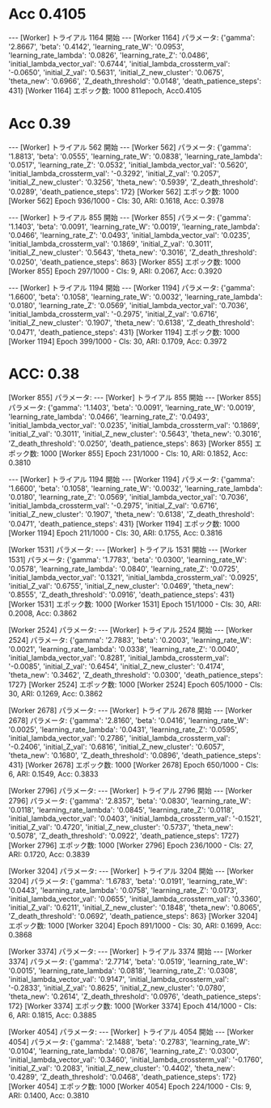 # Acc 0.4105

--- [Worker] トライアル 1164 開始 ---
[Worker 1164] パラメータ: {'gamma': '2.8667', 'beta': '0.4142', 'learning_rate_W': '0.0953', 'learning_rate_lambda': '0.0826', 'learning_rate_Z': '0.0486', 'initial_lambda_vector_val': '0.6744', 'initial_lambda_crossterm_val': '-0.0650', 'initial_Z_val': '0.5631', 'initial_Z_new_cluster': '0.0675', 'theta_new': '0.6966', 'Z_death_threshold': '0.0148', 'death_patience_steps': 431}
[Worker 1164] エポック数: 1000
811epoch, Acc0.4105

# Acc 0.39

--- [Worker] トライアル 562 開始 ---
[Worker 562] パラメータ: {'gamma': '1.8813', 'beta': '0.0555', 'learning_rate_W': '0.0838', 'learning_rate_lambda': '0.0517', 'learning_rate_Z': '0.0532', 'initial_lambda_vector_val': '0.5620', 'initial_lambda_crossterm_val': '-0.3292', 'initial_Z_val': '0.2057', 'initial_Z_new_cluster': '0.3256', 'theta_new': '0.5939', 'Z_death_threshold': '0.0289', 'death_patience_steps': 172}
[Worker 562] エポック数: 1000
[Worker 562] Epoch 936/1000 - Cls: 30, ARI: 0.1618, Acc: 0.3978

--- [Worker] トライアル 855 開始 ---
[Worker 855] パラメータ: {'gamma': '1.1403', 'beta': '0.0091', 'learning_rate_W': '0.0019', 'learning_rate_lambda': '0.0466', 'learning_rate_Z': '0.0493', 'initial_lambda_vector_val': '0.0235', 'initial_lambda_crossterm_val': '0.1869', 'initial_Z_val': '0.3011', 'initial_Z_new_cluster': '0.5643', 'theta_new': '0.3016', 'Z_death_threshold': '0.0250', 'death_patience_steps': 863}
[Worker 855] エポック数: 1000
[Worker 855] Epoch 297/1000 - Cls: 9, ARI: 0.2067, Acc: 0.3920

--- [Worker] トライアル 1194 開始 ---
[Worker 1194] パラメータ: {'gamma': '1.6600', 'beta': '0.1058', 'learning_rate_W': '0.0032', 'learning_rate_lambda': '0.0180', 'learning_rate_Z': '0.0569', 'initial_lambda_vector_val': '0.7036', 'initial_lambda_crossterm_val': '-0.2975', 'initial_Z_val': '0.6716', 'initial_Z_new_cluster': '0.1907', 'theta_new': '0.6138', 'Z_death_threshold': '0.0471', 'death_patience_steps': 431}
[Worker 1194] エポック数: 1000
[Worker 1194] Epoch 399/1000 - Cls: 30, ARI: 0.1709, Acc: 0.3972

# ACC: 0.38

[Worker 855] パラメータ:
--- [Worker] トライアル 855 開始 ---
[Worker 855] パラメータ: {'gamma': '1.1403', 'beta': '0.0091', 'learning_rate_W': '0.0019', 'learning_rate_lambda': '0.0466', 'learning_rate_Z': '0.0493', 'initial_lambda_vector_val': '0.0235', 'initial_lambda_crossterm_val': '0.1869', 'initial_Z_val': '0.3011', 'initial_Z_new_cluster': '0.5643', 'theta_new': '0.3016', 'Z_death_threshold': '0.0250', 'death_patience_steps': 863}
[Worker 855] エポック数: 1000
[Worker 855] Epoch 231/1000 - Cls: 10, ARI: 0.1852, Acc: 0.3810

--- [Worker] トライアル 1194 開始 ---
[Worker 1194] パラメータ: {'gamma': '1.6600', 'beta': '0.1058', 'learning_rate_W': '0.0032', 'learning_rate_lambda': '0.0180', 'learning_rate_Z': '0.0569', 'initial_lambda_vector_val': '0.7036', 'initial_lambda_crossterm_val': '-0.2975', 'initial_Z_val': '0.6716', 'initial_Z_new_cluster': '0.1907', 'theta_new': '0.6138', 'Z_death_threshold': '0.0471', 'death_patience_steps': 431}
[Worker 1194] エポック数: 1000
[Worker 1194] Epoch 211/1000 - Cls: 30, ARI: 0.1755, Acc: 0.3816

[Worker 1531] パラメータ:
--- [Worker] トライアル 1531 開始 ---
[Worker 1531] パラメータ: {'gamma': '1.7783', 'beta': '0.0300', 'learning_rate_W': '0.0578', 'learning_rate_lambda': '0.0840', 'learning_rate_Z': '0.0725', 'initial_lambda_vector_val': '0.1321', 'initial_lambda_crossterm_val': '0.0925', 'initial_Z_val': '0.6755', 'initial_Z_new_cluster': '0.0469', 'theta_new': '0.8555', 'Z_death_threshold': '0.0916', 'death_patience_steps': 431}
[Worker 1531] エポック数: 1000
[Worker 1531] Epoch 151/1000 - Cls: 30, ARI: 0.2008, Acc: 0.3862

[Worker 2524] パラメータ:
--- [Worker] トライアル 2524 開始 ---
[Worker 2524] パラメータ: {'gamma': '2.7883', 'beta': '0.2003', 'learning_rate_W': '0.0021', 'learning_rate_lambda': '0.0338', 'learning_rate_Z': '0.0040', 'initial_lambda_vector_val': '0.8281', 'initial_lambda_crossterm_val': '-0.0085', 'initial_Z_val': '0.6454', 'initial_Z_new_cluster': '0.4174', 'theta_new': '0.3462', 'Z_death_threshold': '0.0300', 'death_patience_steps': 1727}
[Worker 2524] エポック数: 1000
[Worker 2524] Epoch 605/1000 - Cls: 30, ARI: 0.1269, Acc: 0.3862

[Worker 2678] パラメータ:
--- [Worker] トライアル 2678 開始 ---
[Worker 2678] パラメータ: {'gamma': '2.8160', 'beta': '0.0416', 'learning_rate_W': '0.0025', 'learning_rate_lambda': '0.0431', 'learning_rate_Z': '0.0595', 'initial_lambda_vector_val': '0.2786', 'initial_lambda_crossterm_val': '-0.2406', 'initial_Z_val': '0.6816', 'initial_Z_new_cluster': '0.6057', 'theta_new': '0.1680', 'Z_death_threshold': '0.0896', 'death_patience_steps': 431}
[Worker 2678] エポック数: 1000
[Worker 2678] Epoch 650/1000 - Cls: 6, ARI: 0.1549, Acc: 0.3833

[Worker 2796] パラメータ:
--- [Worker] トライアル 2796 開始 ---
[Worker 2796] パラメータ: {'gamma': '2.8357', 'beta': '0.0830', 'learning_rate_W': '0.0118', 'learning_rate_lambda': '0.0845', 'learning_rate_Z': '0.0118', 'initial_lambda_vector_val': '0.0403', 'initial_lambda_crossterm_val': '-0.1521', 'initial_Z_val': '0.4720', 'initial_Z_new_cluster': '0.5737', 'theta_new': '0.5078', 'Z_death_threshold': '0.0922', 'death_patience_steps': 1727}
[Worker 2796] エポック数: 1000
[Worker 2796] Epoch 236/1000 - Cls: 27, ARI: 0.1720, Acc: 0.3839

[Worker 3204] パラメータ:
--- [Worker] トライアル 3204 開始 ---
[Worker 3204] パラメータ: {'gamma': '1.6783', 'beta': '0.0191', 'learning_rate_W': '0.0443', 'learning_rate_lambda': '0.0758', 'learning_rate_Z': '0.0173', 'initial_lambda_vector_val': '0.0655', 'initial_lambda_crossterm_val': '0.3360', 'initial_Z_val': '0.6211', 'initial_Z_new_cluster': '0.1848', 'theta_new': '0.8065', 'Z_death_threshold': '0.0692', 'death_patience_steps': 863}
[Worker 3204] エポック数: 1000
[Worker 3204] Epoch 891/1000 - Cls: 30, ARI: 0.1699, Acc: 0.3868

[Worker 3374] パラメータ:
--- [Worker] トライアル 3374 開始 ---
[Worker 3374] パラメータ: {'gamma': '2.7714', 'beta': '0.0519', 'learning_rate_W': '0.0015', 'learning_rate_lambda': '0.0818', 'learning_rate_Z': '0.0308', 'initial_lambda_vector_val': '0.9147', 'initial_lambda_crossterm_val': '-0.2833', 'initial_Z_val': '0.8625', 'initial_Z_new_cluster': '0.0780', 'theta_new': '0.2614', 'Z_death_threshold': '0.0976', 'death_patience_steps': 172}
[Worker 3374] エポック数: 1000
[Worker 3374] Epoch 414/1000 - Cls: 6, ARI: 0.1815, Acc: 0.3885

[Worker 4054] パラメータ:
--- [Worker] トライアル 4054 開始 ---
[Worker 4054] パラメータ: {'gamma': '2.1488', 'beta': '0.2783', 'learning_rate_W': '0.0104', 'learning_rate_lambda': '0.0876', 'learning_rate_Z': '0.0300', 'initial_lambda_vector_val': '0.3460', 'initial_lambda_crossterm_val': '-0.1760', 'initial_Z_val': '0.2083', 'initial_Z_new_cluster': '0.4402', 'theta_new': '0.4289', 'Z_death_threshold': '0.0468', 'death_patience_steps': 172}
[Worker 4054] エポック数: 1000
[Worker 4054] Epoch 224/1000 - Cls: 9, ARI: 0.1400, Acc: 0.3810